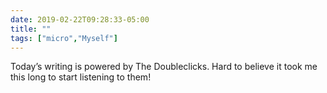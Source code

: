 ```yaml
---
date: 2019-02-22T09:28:33-05:00
title: ""
tags: ["micro","Myself"]
---
```

Today’s writing is powered by The Doubleclicks. Hard to believe it took me this long to start listening to them!

